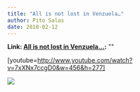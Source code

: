 ```yaml
---
title: "All is not lost in Venzuela…"
author: Pito Salas
date: 2010-02-12
---
```


**Link: [All is not lost in Venzuela…](None):** ""



[youtube=http://www.youtube.com/watch?v=7xXNx7ccgD0&w=456&h=277]

![](https://i0.wp.com/img.zemanta.com/pixy.gif?w=584)


